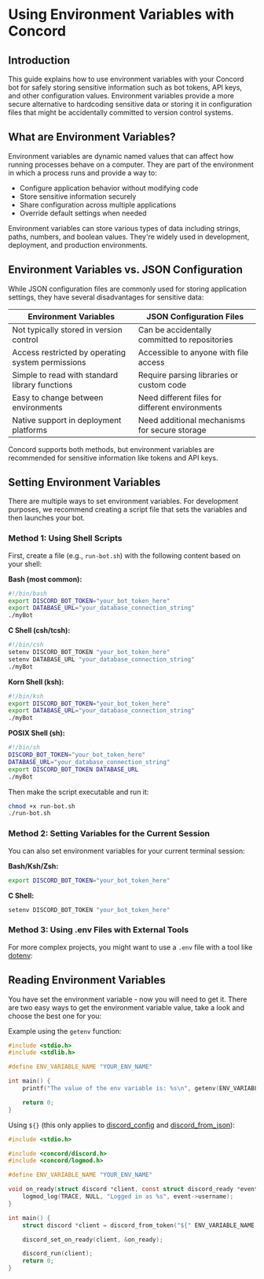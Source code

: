 # Using Environment Variables with Concord

## Introduction

This guide explains how to use environment variables with your Concord bot for safely storing sensitive information such as bot tokens, API keys, and other configuration values. Environment variables provide a more secure alternative to hardcoding sensitive data or storing it in configuration files that might be accidentally committed to version control systems.

## What are Environment Variables?

Environment variables are dynamic named values that can affect how running processes behave on a computer. They are part of the environment in which a process runs and provide a way to:

- Configure application behavior without modifying code
- Store sensitive information securely
- Share configuration across multiple applications
- Override default settings when needed

Environment variables can store various types of data including strings, paths, numbers, and boolean values. They're widely used in development, deployment, and production environments.

## Environment Variables vs. JSON Configuration

While JSON configuration files are commonly used for storing application settings, they have several disadvantages for sensitive data:

| Environment Variables | JSON Configuration Files |
|----------------------|--------------------------|
| Not typically stored in version control | Can be accidentally committed to repositories |
| Access restricted by operating system permissions | Accessible to anyone with file access |
| Simple to read with standard library functions | Require parsing libraries or custom code |
| Easy to change between environments | Need different files for different environments |
| Native support in deployment platforms | Need additional mechanisms for secure storage |

Concord supports both methods, but environment variables are recommended for sensitive information like tokens and API keys.

## Setting Environment Variables

There are multiple ways to set environment variables. For development purposes, we recommend creating a script file that sets the variables and then launches your bot.

### Method 1: Using Shell Scripts

First, create a file (e.g., `run-bot.sh`) with the following content based on your shell:

**Bash (most common):**

```sh
#!/bin/bash
export DISCORD_BOT_TOKEN="your_bot_token_here"
export DATABASE_URL="your_database_connection_string"
./myBot
```

**C Shell (csh/tcsh):**

```sh
#!/bin/csh
setenv DISCORD_BOT_TOKEN "your_bot_token_here"
setenv DATABASE_URL "your_database_connection_string"
./myBot
```

**Korn Shell (ksh):**

```sh
#!/bin/ksh
export DISCORD_BOT_TOKEN="your_bot_token_here"
export DATABASE_URL="your_database_connection_string"
./myBot
```

**POSIX Shell (sh):**

```sh
#!/bin/sh
DISCORD_BOT_TOKEN="your_bot_token_here"
DATABASE_URL="your_database_connection_string"
export DISCORD_BOT_TOKEN DATABASE_URL
./myBot
```

Then make the script executable and run it:

```sh
chmod +x run-bot.sh
./run-bot.sh
```

### Method 2: Setting Variables for the Current Session

You can also set environment variables for your current terminal session:

**Bash/Ksh/Zsh:**
```sh
export DISCORD_BOT_TOKEN="your_bot_token_here"
```

**C Shell:**
```sh
setenv DISCORD_BOT_TOKEN "your_bot_token_here"
```

### Method 3: Using .env Files with External Tools

For more complex projects, you might want to use a `.env` file with a tool like [dotenv](https://github.com/motdotla/dotenv):

## Reading Environment Variables

You have set the environment variable - now you will need to get it. There are two easy ways to get the environment variable value, take a look and choose the best one for you:

Example using the `getenv` function:

```c
#include <stdio.h>
#include <stdlib.h>

#define ENV_VARIABLE_NAME "YOUR_ENV_NAME"

int main() {
    printf("The value of the env variable is: %s\n", getenv(ENV_VARIABLE_NAME));

    return 0;
}
```

Using `${}` (this only applies to [discord_config](https://cogmasters.github.io/concord/group__DiscordClient.html#gacd52a9fc58a1fcb9b4719a5cedd70f5d) and [discord_from_json](https://cogmasters.github.io/concord/group__DiscordClient.html#ga75bbe1d3eb9e6d03953b6313e5543afb)):

```c
#include <stdio.h>

#include <concord/discord.h>
#include <concord/logmod.h>

#define ENV_VARIABLE_NAME "YOUR_ENV_NAME"

void on_ready(struct discord *client, const struct discord_ready *event) {
    logmod_log(TRACE, NULL, "Logged in as %s", event->username);
}

int main() {
    struct discord *client = discord_from_token("${" ENV_VARIABLE_NAME "}");

    discord_set_on_ready(client, &on_ready);

    discord_run(client);
    return 0;
}
```
